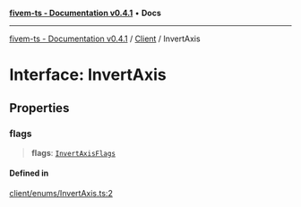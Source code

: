 [**fivem-ts - Documentation v0.4.1**](../../../README.md) • **Docs**

***

[fivem-ts - Documentation v0.4.1](../../../README.md) / [Client](../README.md) / InvertAxis

# Interface: InvertAxis

## Properties

### flags

> **flags**: [`InvertAxisFlags`](../enumerations/InvertAxisFlags.md)

#### Defined in

[client/enums/InvertAxis.ts:2](https://github.com/Purpose-Dev/fivem-ts/blob/af9f57481b70813a163451854c2103aaaed13195/src/client/enums/InvertAxis.ts#L2)
